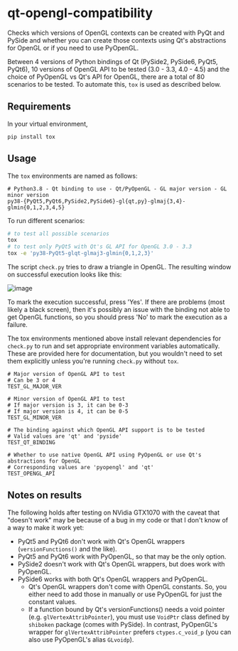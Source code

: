 # qt-opengl-compatibility

Checks which versions of OpenGL contexts can be created with PyQt and PySide and
whether you can create those contexts using Qt's abstractions for OpenGL or if you
need to use PyOpenGL.

Between 4 versions of Python bindings of Qt (PySide2, PySide6, PyQt5, PyQt6), 10
versions of OpenGL API to be tested (3.0 - 3.3, 4.0 - 4.5) and the choice of
PyOpenGL vs Qt's API for OpenGL, there are a total of 80 scenarios to be tested.
To automate this, `tox` is used as described below.

## Requirements

In your virtual environment,

```shell
pip install tox
```

## Usage

The `tox` environments are named as follows:

```
# Python3.8 - Qt binding to use - Qt/PyOpenGL - GL major version - GL minor version
py38-{PyQt5,PyQt6,PySide2,PySide6}-gl{qt,py}-glmaj{3,4}-glmin{0,1,2,3,4,5}
```

To run different scenarios:

```sh
# to test all possible scenarios
tox
# to test only PyQt5 with Qt's GL API for OpenGL 3.0 - 3.3
tox -e 'py38-PyQt5-glqt-glmaj3-glmin{0,1,2,3}'
```

The script `check.py` tries to draw a triangle in OpenGL. The resulting window
on successful execution looks like this:

![image](https://user-images.githubusercontent.com/10922171/125040016-fc993480-e04b-11eb-8570-49dd186966ce.png)

To mark the execution successful, press 'Yes'. If there are problems (most likely a black screen), then
it's possibly an issue with the binding not able to get OpenGL functions, so you should press 'No' to
mark the execution as a failure.

The tox environments mentioned above install relevant dependencies for `check.py` to run
and set appropriate environment variables automatically. These are provided here for
documentation, but you wouldn't need to set them explicitly unless you're running
`check.py` without `tox`.

```
# Major version of OpenGL API to test
# Can be 3 or 4
TEST_GL_MAJOR_VER

# Minor version of OpenGL API to test
# If major version is 3, it can be 0-3
# If major version is 4, it can be 0-5
TEST_GL_MINOR_VER

# The binding against which OpenGL API support is to be tested
# Valid values are 'qt' and 'pyside'
TEST_QT_BINDING

# Whether to use native OpenGL API using PyOpenGL or use Qt's abstractions for OpenGL
# Corresponding values are 'pyopengl' and 'qt'
TEST_OPENGL_API
```

## Notes on results

The following holds after testing on NVidia GTX1070 with the caveat that "doesn't work" may be because of a bug in my code or that I don't know of a way to make it work yet:

- PyQt5 and PyQt6 don't work with Qt's OpenGL wrappers (`versionFunctions()` and the like).
- PyQt5 and PyQt6 work with PyOpenGL, so that may be the only option.
- PySide2 doesn't work with Qt's OpenGL wrappers, but does work with PyOpenGL.
- PySide6 works with both Qt's OpenGL wrappers and PyOpenGL.
  - Qt's OpenGL wrappers don't come with OpenGL constants. So, you either need to add those in manually or use PyOpenGL for just the constant values.
  - If a function bound by Qt's versionFunctions() needs a void pointer (e.g. `glVertexAttribPointer`), you must use `VoidPtr` class defined by `shiboken` package (comes with PySide). In contrast, PyOpenGL's wrapper for `glVertexAttribPointer` prefers `ctypes.c_void_p` (you can also use PyOpenGL's alias `GLvoidp`).
